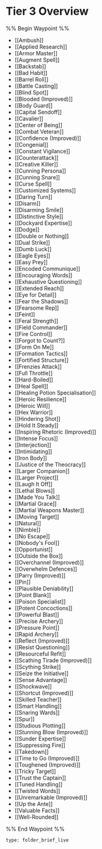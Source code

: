 # Tier 3 Overview

%% Begin Waypoint %%
- [[Ambush]]
- [[Applied Research]]
- [[Armor Master]]
- [[Augment Spell]]
- [[Backstab]]
- [[Bad Habit]]
- [[Barrel Roll]]
- [[Battle Casting]]
- [[Blind Spot]]
- [[Blooded (Improved)]]
- [[Body Guard]]
- [[Capital Sendoff]]
- [[Cavalier]]
- [[Center of Being]]
- [[Combat Veteran]]
- [[Confidence (Improved)]]
- [[Congenial]]
- [[Constant Vigilance]]
- [[Counterattack]]
- [[Creative Killer]]
- [[Cunning Persona]]
- [[Cunning Snare]]
- [[Curse Spell]]
- [[Customized Systems]]
- [[Daring Turn]]
- [[Disarm]]
- [[Disarming Smile]]
- [[Distinctive Style]]
- [[Dockyard Expertise]]
- [[Dodge]]
- [[Double or Nothing]]
- [[Dual Strike]]
- [[Dumb Luck]]
- [[Eagle Eyes]]
- [[Easy Prey]]
- [[Encoded Communique]]
- [[Encouraging Words]]
- [[Exhaustive Questioning]]
- [[Extended Reach]]
- [[Eye for Detail]]
- [[Fear the Shadows]]
- [[Fearsome Rep]]
- [[Feint]]
- [[Feral Strength]]
- [[Field Commander]]
- [[Fire Control]]
- [[Forgot to Count?]]
- [[Form On Me]]
- [[Formation Tactics]]
- [[Fortified Structure]]
- [[Frenzies Attack]]
- [[Full Throttle]]
- [[Hard-Boiled]]
- [[Heal Spell]]
- [[Healing Potion Specialisation]]
- [[Heroic Resilience]]
- [[Heroic Will]]
- [[Hex Warrior]]
- [[Hindering Shot]]
- [[Hold It Steady]]
- [[Inspiring Rhetoric (Improved)]]
- [[Intense Focus]]
- [[Interjection]]
- [[Intimidating]]
- [[Iron Body]]
- [[Justice of the Theocracy]]
- [[Larger Companion]]
- [[Larger Project]]
- [[Laugh It Off]]
- [[Lethal Blows]]
- [[Made You Talk]]
- [[Martial Grace]]
- [[Martial Weapons Master]]
- [[Moving Target]]
- [[Natural]]
- [[Nimble]]
- [[No Escape]]
- [[Nobody's Fool]]
- [[Opportunist]]
- [[Outside the Box]]
- [[Overchannel (Improved)]]
- [[Overwhelm Defences]]
- [[Parry (Improved)]]
- [[Pin]]
- [[Plausible Deniability]]
- [[Point Blank]]
- [[Poison Specialist]]
- [[Potent Concoctions]]
- [[Powerful Blast]]
- [[Precise Archery]]
- [[Pressure Point]]
- [[Rapid Archery]]
- [[Reflect (Improved)]]
- [[Resist Questioning]]
- [[Resourceful Refit]]
- [[Scathing Tirade (Improved)]]
- [[Scything Strike]]
- [[Seize the Initiative]]
- [[Sense Advantage]]
- [[Shockwave]]
- [[Shortcut (Improved)]]
- [[Skilled Teacher]]
- [[Smart Handling]]
- [[Snaring Wards]]
- [[Spur]]
- [[Studious Plotting]]
- [[Stunning Blow (Improved)]]
- [[Sunder Expertise]]
- [[Suppressing Fire]]
- [[Takedown]]
- [[Time to Go (Improved)]]
- [[Toughened (Improved)]]
- [[Tricky Target]]
- [[Trust the Captain]]
- [[Tuned Handling]]
- [[Twisted Words]]
- [[Unremarkable (Improved)]]
- [[Up the Ante]]
- [[Valuable Facts]]
- [[Well-Rounded]]

%% End Waypoint %%

 
```ccard
type: folder_brief_live
```
 
